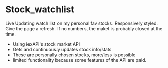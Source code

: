 # Stock_watchlist
Live Updating watch list on my personal fav stocks. Responsively styled.
Give the page a refresh. If no numbers, the maket is probably closed at the time.
- Using iexAPI's stock market API
- Gets and continuously updates stock info/stats
- These are personally chosen stocks, more/less is possible
- limited functionality because some features of the API are paid.

